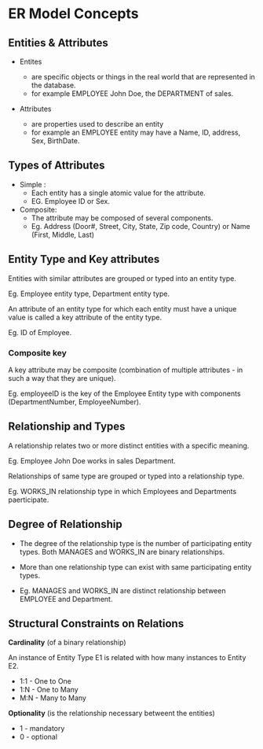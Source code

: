 # ER Model Concepts

## Entities & Attributes
* Entites
    - are specific objects or things in the real world that are represented in the database.
    - for example EMPLOYEE John Doe, the DEPARTMENT of sales.

* Attributes

    - are properties used to describe an entity
    - for example an EMPLOYEE entity may have a Name, ID, address, Sex, BirthDate.

## Types of Attributes

* Simple :
    - Each entity has a single atomic value for the attribute.
    - EG. Employee ID or Sex.
* Composite:
    - The attribute may be composed of several components.
    - Eg. Address (Door#, Street, City, State, Zip code, Country) or Name (First, Middle, Last)

## Entity Type and Key attributes

Entities with similar attributes are grouped or typed into an entity type.

Eg. Employee entity type, Department entity type.

An attribute of an entity type for which each entity must have a unique value is called a key attribute of the entity type.

Eg. ID of Employee.

### Composite key

A key attribute may be composite (combination of multiple attributes - in such a way that they are unique).

Eg. employeeID is the key of the Employee Entity type with components (DepartmentNumber, EmployeeNumber).


## Relationship and Types

A relationship relates two or more distinct entities with a specific meaning.

Eg. Employee John Doe works in sales Department.

Relationships of same type are grouped or typed into a relationship type.

Eg. WORKS_IN relationship type in which Employees and Departments paerticipate.


## Degree of Relationship

* The degree of the relationship type is the number of participating entity types. Both MANAGES and WORKS_IN are binary relationships.


* More than one relationship type can exist with same participating entity types.

* Eg. MANAGES and WORKS_IN are distinct relationship between EMPLOYEE and Department.

## Structural Constraints on Relations


**Cardinality** (of a binary relationship)

An instance of Entity Type E1 is related with how many instances to Entity E2.


* 1:1 - One to One
* 1:N - One to Many
* M:N - Many to Many

**Optionality** (is the relationship necessary betweent the entities)

* 1 - mandatory
* 0 - optional


